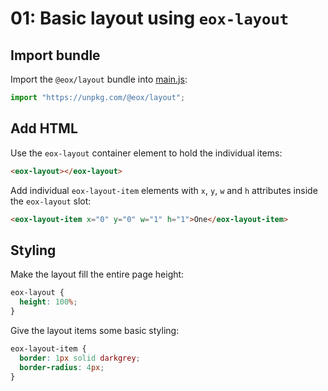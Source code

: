 # 01: Basic layout using `eox-layout`

## Import bundle

Import the `@eox/layout` bundle into [main.js](./main.js):

```js
import "https://unpkg.com/@eox/layout";
```

## Add HTML

Use the `eox-layout` container element to hold the individual items:

```html
<eox-layout></eox-layout>
```

Add individual `eox-layout-item` elements with `x`, `y`, `w` and `h` attributes inside the `eox-layout` slot:

```html
<eox-layout-item x="0" y="0" w="1" h="1">One</eox-layout-item>
```

## Styling

Make the layout fill the entire page height:

```css
eox-layout {
  height: 100%;
}
```

Give the layout items some basic styling:

```css
eox-layout-item {
  border: 1px solid darkgrey;
  border-radius: 4px;
}
```
